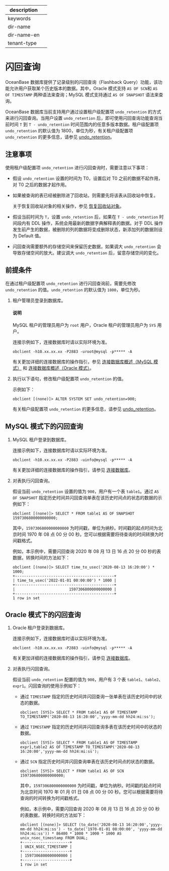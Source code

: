 |description||
|---|---|
|keywords||
|dir-name||
|dir-name-en||
|tenant-type||

# 闪回查询

OceanBase 数据库提供了记录级别的闪回查询（Flashback Query）功能，该功能允许用户获取某个历史版本的数据。其中，Oracle 模式支持 `AS OF SCN`和 `AS OF TIMESTAMP` 两种语法来查询；MySQL 模式支持通过 `AS OF SNAPSHOT` 语法来查询。

OceanBase 数据库当前支持用户通过设置租户级配置项 `undo_retention` 的方式来进行闪回查询。当用户设置 `undo_retention` 后，即可使用闪回查询功能查询当前时间 `T` 到 `T - undo_retention` 时间范围内的任意多版本数据。租户级配置项 `undo_retention` 的默认值为 1800，单位为秒，有关租户级配置项 `undo_retention` 的更多信息，请参见 [undo_retention](../../700.reference/800.configuration-items-and-system-variables/100.system-configuration-items/400.tenant-level-configuration-items/4900.undo_retention.md)。
  
## 注意事项

使用租户级配置项 `undo_retention` 进行闪回查询时，需要注意以下事项：

* 假设 `undo_retention` 设置的时间为 T0，设置后对 T0 之前的数据不起作用，对 T0 之后的数据才起作用。

* 如果被查询的表已经被删除进了回收站，则需要先将该表从回收站中恢复。

  关于恢复回收站对象的相关操作，参见 [恢复回收站对象](500.recyclebin-management/400.restore-the-recyclebin-objects.md)。
  
* 假设当前时间为 `T`，设置 `undo_retention` 后，如果在 `T - undo_retention` 时间段内有 DDL 操作，系统会用最新的数据字典解释表的数据。对于 DDL 操作发生前产生的数据，被删除的列的数据将变成删除状态，新添加列的数据则设为 Default 值。

* 闪回查询需要额外的存储空间来保留历史数据，如果调大 `undo_retention` 会导致存储空间的放大。建议调大 `undo_retention` 后，留意存储空间的变化。
  
## 前提条件

在通过租户级配置项 `undo_retention` 进行闪回查询前，需要先修改 `undo_retention` 的值。`undo_retention` 的默认值为 `1800`，单位为秒。

1. 租户管理员登录到数据库。

   <main id="notice" type='explain'>
        <h4>说明</h4>
        <p>MySQL 租户的管理员用户为 <code>root</code> 用户，Oracle 租户的管理员用户为 <code>SYS</code> 用户。</p>
   </main>

   连接示例如下，连接数据库时请以实际环境为准。

   ```shell
   obclient -h10.xx.xx.xx -P2883 -uroot@mysql -p***** -A
   ```

   有关更加详细的连接数据库的操作指引，参见 [连接数据库概述（MySQL 模式）](../../300.develop/100.application-development-of-mysql-mode/100.connect-to-oceanbase-database-of-mysql-mode/100.connection-methods-overview-of-mysql-mode.md) 和 [连接数据库概述（Oracle 模式）](../../300.develop/100.application-development-of-mysql-mode/100.connect-to-oceanbase-database-of-mysql-mode/100.connection-methods-overview-of-mysql-mode.md)。

2. 执行以下语句，修改租户级配置项 `undo_retention` 的值。

   示例如下：

   ```shell
   obclient [(none)]> ALTER SYSTEM SET undo_retention=900;
   ```

   有关租户级配置项 `undo_retention` 的更多信息，请参见 [undo_retention](../../700.reference/800.configuration-items-and-system-variables/100.system-configuration-items/400.tenant-level-configuration-items/4900.undo_retention.md)。

## MySQL 模式下的闪回查询

1. MySQL 租户登录到数据库。

   连接示例如下，连接数据库时请以实际环境为准。

   ```shell
   obclient -h10.xx.xx.xx -P2883 -uinfo@mysql -p***** -A
   ```

   有关更加详细的连接数据库的操作指引，请参见 [连接数据库](../../300.develop/100.application-development-of-mysql-mode/100.connect-to-oceanbase-database-of-mysql-mode/100.connection-methods-overview-of-mysql-mode.md)。

2. 对表执行闪回查询。

   假设当前 `undo_retention` 设置的值为 `900`，用户有一个表 `table1`。通过 `AS OF SNAPSHOT` 指定历史时间并闪回查询单表在该历史时间点的状态的数据的示例如下：

   ```shell
   obclient [(none)]> SELECT * FROM table1 AS OF SNAPSHOT 1597306800000000000;
   ```

   其中，`1597306800000000000` 为时间戳，单位为纳秒。时间戳的起点时间为北京时间 1970 年 08 点 00 分 00 秒。您可以根据需要将待查询的时间转换为时间戳格式。

   例如，本示例中，需要闪回查询 2020 年 08 月 13 日 16 点 20 分 00 秒的表数据，转换时间的方法如下：

   ```shell
   obclient [(none)]> SELECT time_to_usec('2020-08-13 16:20:00') * 1000;
   +--------------------------------------------+
   | time_to_usec('2022-01-01 00:00:00') * 1000 |
   +--------------------------------------------+
   |                        1597306800000000000 |
   +--------------------------------------------+
   1 row in set
   ```

## Oracle 模式下的闪回查询

1. Oracle 租户登录到数据库。

   连接示例如下，连接数据库时请以实际环境为准。

   ```shell
   obclient -h10.xx.xx.xx -P2883 -uinfo@mysql -p***** -A
   ```

   有关更加详细的连接数据库的操作指引，请参见 [连接数据库](../../300.develop/100.application-development-of-mysql-mode/100.connect-to-oceanbase-database-of-mysql-mode/100.connection-methods-overview-of-mysql-mode.md)。

2. 对表执行闪回查询。

   假设当前 `undo_retention` 配置的值为 `900`，用户有 3 个表 `table1`、`table2`、`expr1`。闪回查询的使用示例如下：

   * 通过 `TIMESTAMP` 指定的历史时间并闪回查询一张单表在该历史时间中的状态的数据。

     ```shell
     obclient [SYS]> SELECT * FROM table1 AS OF TIMESTAMP TO_TIMESTAMP('2020-08-13 16:20:00','yyyy-mm-dd hh24:mi:ss');
     ```

   * 通过 `TIMESTAMP` 指定的历史时间并闪回查询多表在该历史时间中的状态的数据。

     ```shell
     obclient [SYS]> SELECT * FROM table1 AS OF TIMESTAMP expr1,table2 AS OF TIMESTAMP TO_TIMESTAMP('2020-08-13 16:20:00','yyyy-mm-dd hh24:mi:ss');
     ```

   * 通过 `SCN` 指定历史时间并闪回查询单表在该历史时间点的状态的数据。

     ```shell
     obclient [SYS]> SELECT * FROM table1 AS OF SCN 1597306800000000000;
     ```

     其中，`1597306800000000000` 为时间戳，单位为纳秒。时间戳的起点时间为北京时间 1970 年 01 月 01 日 08 点 00 分 00 秒。您可以根据需要将待查询的时间转换为时间戳格式。

     例如，本示例中，需要闪回查询 2020 年 08 月 13 日 16 点 20 分 00 秒的表数据，转换时间的方法如下：

     ```shell
     obclient [(none)]> SELECT (to_date('2020-08-13 16:20:00','yyyy-mm-dd hh24:mi:ss') - to_date('1970-01-01 08:00:00', 'yyyy-mm-dd hh24:mi:ss')) * 86400 * 1000 * 1000 * 1000 AS unix_nsec_timestamp FROM DUAL;
     +---------------------+
     | UNIX_NSEC_TIMESTAMP |
     +---------------------+
     | 1597306800000000000 |
     +---------------------+
     1 row in set
     ```
